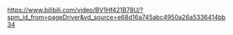 https://www.bilibili.com/video/BV1Hf421B78U/?spm_id_from=pageDriver&vd_source=e68d16a745abc4950a26a5336414bb34